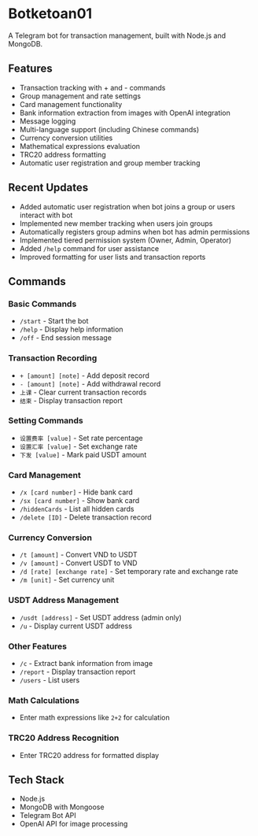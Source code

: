 # Botketoan01

A Telegram bot for transaction management, built with Node.js and MongoDB.

## Features

- Transaction tracking with + and - commands
- Group management and rate settings
- Card management functionality
- Bank information extraction from images with OpenAI integration
- Message logging
- Multi-language support (including Chinese commands)
- Currency conversion utilities
- Mathematical expressions evaluation
- TRC20 address formatting
- Automatic user registration and group member tracking

## Recent Updates

- Added automatic user registration when bot joins a group or users interact with bot
- Implemented new member tracking when users join groups
- Automatically registers group admins when bot has admin permissions
- Implemented tiered permission system (Owner, Admin, Operator)
- Added `/help` command for user assistance
- Improved formatting for user lists and transaction reports

## Commands

### Basic Commands
- `/start` - Start the bot
- `/help` - Display help information
- `/off` - End session message

### Transaction Recording
- `+ [amount] [note]` - Add deposit record
- `- [amount] [note]` - Add withdrawal record
- `上课` - Clear current transaction records
- `结束` - Display transaction report

### Setting Commands
- `设置费率 [value]` - Set rate percentage
- `设置汇率 [value]` - Set exchange rate
- `下发 [value]` - Mark paid USDT amount

### Card Management
- `/x [card number]` - Hide bank card
- `/sx [card number]` - Show bank card
- `/hiddenCards` - List all hidden cards
- `/delete [ID]` - Delete transaction record

### Currency Conversion
- `/t [amount]` - Convert VND to USDT
- `/v [amount]` - Convert USDT to VND
- `/d [rate] [exchange rate]` - Set temporary rate and exchange rate
- `/m [unit]` - Set currency unit

### USDT Address Management
- `/usdt [address]` - Set USDT address (admin only)
- `/u` - Display current USDT address

### Other Features
- `/c` - Extract bank information from image
- `/report` - Display transaction report
- `/users` - List users

### Math Calculations
- Enter math expressions like `2+2` for calculation

### TRC20 Address Recognition
- Enter TRC20 address for formatted display

## Tech Stack

- Node.js
- MongoDB with Mongoose
- Telegram Bot API
- OpenAI API for image processing
